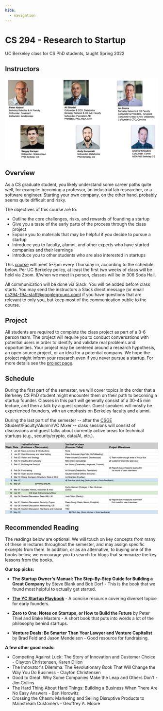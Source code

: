 ```yaml
---
hide:
  - navigation
---
```


<h1 class="title">CS 294 - Research to Startup</h1>

<div class="subtitle">UC Berkeley class for CS PhD students, taught Spring 2022</div>

## Instructors

![Pieter Abbeel, Ali Ghodsi, Ion Stoica, Sergey Karayev, Andy Konwinski, Andrew Krioukov](images/instructors.jpg)

## Overview

As a CS graduate student, you likely understand some career paths quite well,
for example: becoming a professor, an industrial lab researcher, or a software
engineer. Starting your own company, on the other hand, probably seems quite
difficult and risky.

The objectives of this course are to:

- Outline the core challenges, risks, and rewards of founding a startup
- Give you a taste of the early parts of the process through the class project
- Expose you to materials that may be helpful if you decide to pursue a startup
- Introduce you to faculty, alumni, and other experts who have started companies and their learnings
- Introduce you to other students who are also interested in startups

This
[course](https://classes.berkeley.edu/content/2022-spring-compsci-294-194-lec-194)
will meet 5-7pm every Thursday in, according to the schedule below. Per UC
Berkeley policy, at least the first two weeks of class will be held via Zoom.
If/when we meet in person, classes will be in 306 Soda Hall.

All communication will be done via Slack. You will be added before class
starts. You may send the instructors a Slack direct message (or email
[cs294-194-staff@googlegroups.com](mailto:cs294-194-staff@googlegroups.com)) if
you have questions that are relevant to only you, but keep most of the
communication public to the course.

## Project

All students are required to complete the class project as part of a 3-6
person team. The project will require you to conduct conversations with
potential users in order to identify and validate real problems and
opportunities. Your project may be centered around a research hypothesis, an
open source project, or an idea for a potential company. We hope the project
might inform your research even if you never pursue a startup. For more details
see the [project page](project).


## Schedule

During the first part of the semester, we will cover topics in the order that a
Berkeley CS PhD student might encounter them on their path to becoming a
startup founder. Classes in this part will generally consist of a 30-45 min
lecture, and then a talk by a guest speaker. Guest speakers will mostly be
experienced founders, with an emphasis on Berkeley faculty and alumni.

During the last part of the semester -- after the [CSGE](https://csge.berkeley.edu)
Student/Faculty/Alumni/VC Mixer -- class sessions will consist of discussions
and guest talks about currently active areas for technical startups (e.g.,
security/crypto, data/AI, etc.).

![](images/schedule.jpg)

## Recommended Reading

The readings below are optional. We will touch on key concepts from many of these
in lectures throughout the semester, and may assign specific excerpts from them.
In addition, or as an alternative, to buying one of the books below, we encourage
you to search for blogs that summarize the key lessons from the books.


**Our top picks:**

* **The Startup Owner's Manual: The Step-By-Step Guide for Building a Great Company** by Steve Blank and Bob Dorf - This is the book that we found most helpful to actually get started.

* **[The YC Startup Playbook](https://playbook.samaltman.com)** - A concise resource covering diverset topice for early founders.

* **Zero to One: Notes on Startups, or How to Build the Future** by Peter Thiel and Blake Masters - A short book that puts into words a lot of the philosophy behind startups.

* **Venture Deals: Be Smarter Than Your Lawyer and Venture Capitalist** by Brad Feld and Jason Mendelson - Good resource for fundraising.

**A few other good reads:**

* Competing Against Luck: The Story of Innovation and Customer Choice - Clayton Christensen, Karen Dillon
* The Innovator's Dilemma: The Revolutionary Book That Will Change the Way You Do Business - Clayton Christensen
* Good to Great: Why Some Companies Make the Leap and Others Don't - Jim Collins
* The Hard Thing About Hard Things: Building a Business When There Are No Easy Answers - Ben Horowitz
* Crossing the Chasm: Marketing and Selling Disruptive Products to Mainstream Customers - Geoffrey A. Moore
